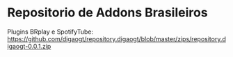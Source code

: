 # Repositorio de Addons Brasileiros
Plugins BRplay e SpotifyTube:
https://github.com/digaogt/repository.digaogt/blob/master/zips/repository.digaogt-0.0.1.zip
